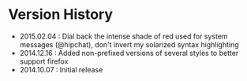 Version History
===============

- 2015.02.04 : Dial back the intense shade of red used for system messages (@hipchat), don't invert my solarized syntax highlighting
- 2014.12.16 : Added non-prefixed versions of several styles to better support firefox
- 2014.10.07 : Initial release
